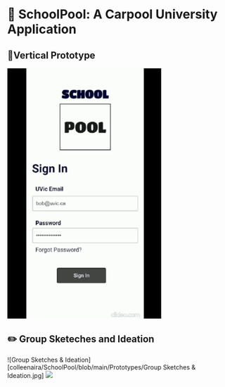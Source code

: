 # 🚗 SchoolPool: A Carpool University Application

## 📱Vertical Prototype 
 <img src="https://github.com/colleenaira/SchoolPool/blob/main/Prototypes/schoolpool.gif" width="350px">

## ✏️ Group Sketeches and Ideation 
![Group Sketches & Ideation][colleenaira/SchoolPool/blob/main/Prototypes/Group Sketches & Ideation.jpg]
 <img src="https://github.com/colleenaira/SchoolPool/blob/main/Prototypes/GroupSketches&Ideation.jpg" width="350px">
